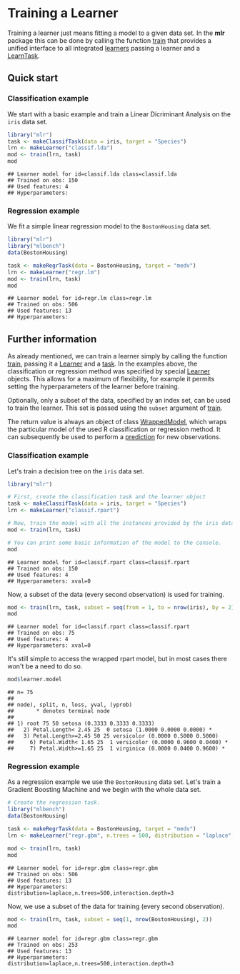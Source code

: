 Training a Learner
==================

Training a learner just means fitting a model to a given data set.
In the **mlr** package this can be done by calling the function [train](http://berndbischl.github.io/mlr/man/train.html) that 
provides a unified interface to all integrated [learners](http://berndbischl.github.io/mlr/man/learners.html) passing a learner 
and a [LearnTask](http://berndbischl.github.io/mlr/man/makeLearner.html).


Quick start
-----------

### Classification example

We start with a basic example and train a Linear Dicriminant Analysis on the ``iris`` data set.


```r
library("mlr")
task <- makeClassifTask(data = iris, target = "Species")
lrn <- makeLearner("classif.lda")
mod <- train(lrn, task)
mod
```

```
## Learner model for id=classif.lda class=classif.lda
## Trained on obs: 150
## Used features: 4
## Hyperparameters:
```


### Regression example

We fit a simple linear regression model to the ``BostonHousing`` data set.


```r
library("mlr")
library("mlbench")
data(BostonHousing)

task <- makeRegrTask(data = BostonHousing, target = "medv")
lrn <- makeLearner("regr.lm")
mod <- train(lrn, task)
mod
```

```
## Learner model for id=regr.lm class=regr.lm
## Trained on obs: 506
## Used features: 13
## Hyperparameters:
```


Further information
-------------------

As already mentioned, we can train a learner simply by
calling the function [train](http://berndbischl.github.io/mlr/man/train.html), passing it a [Learner](http://berndbischl.github.io/mlr/man/makeLearner.html) and a [task](http://berndbischl.github.io/mlr/man/SupervisedTask.html). 
In the examples above, the classification or regression method was specified 
by special [Learner](http://berndbischl.github.io/mlr/man/makeLearner.html) objects. This allows for a maximum of flexibility, for example it permits setting the hyperparameters of the learner before training. 

Optionally, only a subset of the data, specified by an index set, can be used to 
train the learner. This set is passed using the ``subset`` argument of [train](http://berndbischl.github.io/mlr/man/train.html).

The return value is always an object of class [WrappedModel](http://berndbischl.github.io/mlr/man/makeWrappedModel.html), which wraps the
particular model of the used R classification or regression method. It
can subsequently be used to perform a [prediction](http://berndbischl.github.io/mlr/man/predict.WrappedModel.html) for new
observations.


### Classification example

Let's train a decision tree on the ``iris`` data set.


```r
library("mlr")

# First, create the classification task and the learner object
task <- makeClassifTask(data = iris, target = "Species")
lrn <- makeLearner("classif.rpart")

# Now, train the model with all the instances provided by the iris data.
mod <- train(lrn, task)

# You can print some basic information of the model to the console.
mod
```

```
## Learner model for id=classif.rpart class=classif.rpart
## Trained on obs: 150
## Used features: 4
## Hyperparameters: xval=0
```


Now, a subset of the data (every second observation) is used for training.


```r
mod <- train(lrn, task, subset = seq(from = 1, to = nrow(iris), by = 2))
mod
```

```
## Learner model for id=classif.rpart class=classif.rpart
## Trained on obs: 75
## Used features: 4
## Hyperparameters: xval=0
```

  
It's still simple to access the wrapped rpart model, but in most cases there won't be a need to do so.


```r
mod$learner.model
```

```
## n= 75 
## 
## node), split, n, loss, yval, (yprob)
##       * denotes terminal node
## 
## 1) root 75 50 setosa (0.3333 0.3333 0.3333)  
##   2) Petal.Length< 2.45 25  0 setosa (1.0000 0.0000 0.0000) *
##   3) Petal.Length>=2.45 50 25 versicolor (0.0000 0.5000 0.5000)  
##     6) Petal.Width< 1.65 25  1 versicolor (0.0000 0.9600 0.0400) *
##     7) Petal.Width>=1.65 25  1 virginica (0.0000 0.0400 0.9600) *
```



### Regression example

As a regression example we use the ``BostonHousing`` data set. Let's train a Gradient Boosting Machine and we begin with the whole data set.


```r
# Create the regression task.
library("mlbench")
data(BostonHousing)

task <- makeRegrTask(data = BostonHousing, target = "medv")
lrn <- makeLearner("regr.gbm", n.trees = 500, distribution = "laplace", interaction.depth = 3)

mod <- train(lrn, task)
mod
```

```
## Learner model for id=regr.gbm class=regr.gbm
## Trained on obs: 506
## Used features: 13
## Hyperparameters: distribution=laplace,n.trees=500,interaction.depth=3
```


Now, we use a subset of the data for training (every second observation).


```r
mod <- train(lrn, task, subset = seq(1, nrow(BostonHousing), 2))
mod
```

```
## Learner model for id=regr.gbm class=regr.gbm
## Trained on obs: 253
## Used features: 13
## Hyperparameters: distribution=laplace,n.trees=500,interaction.depth=3
```



